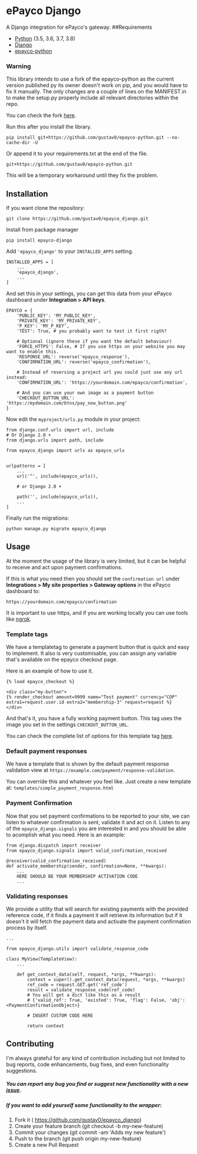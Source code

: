 # ePayco Django

A Django integration for ePayco's gateway.
##Requirements
* [Python](https://www.python.org/) (3.5, 3.6, 3.7, 3.8)
* [Django](https://github.com/django/django)
* [epayco-python](https://github.com/epayco/epayco-python)

### Warning
This library intends to use a fork of the epayco-python as the current version published py its owner
doesn't work on pip, and you would have to fix it manually.
The only changes are a couple of lines on the MANIFEST.in to make the setup.py properly 
include all relevant directories within the repo.

You can check the fork [here](https://github.com/gustav0/epayco-python).


Run this after you install the library.
```
pip install git+https://github.com/gustav0/epayco-python.git --no-cache-dir -U
```
Or append it to your requirements.txt at the end of the file.
```
git+https://github.com/gustav0/epayco-python.git
```

This will be a temporary workaround until they fix the problem. 


## Installation
If you want clone the repository:
```
git clone https://github.com/gustav0/epayco_django.git
```

Install from package manager
```
pip install epayco-django
```


Add `'epayco_django'` to your `INSTALLED_APPS` setting.
```
INSTALLED_APPS = [
    ...
    'epayco_django',
    ...
]
```

And set this in your settings, you can get this data from your ePayco dashboard under **Integration > API keys**.

```
EPAYCO = {
    'PUBLIC_KEY': 'MY_PUBLIC_KEY',
    'PRIVATE_KEY': 'MY_PRIVATE_KEY',
    'P_KEY': 'MY_P_KEY',
    'TEST': True, # you probably want to test it first rigth?
    
    # Optional (ignore these if you want the default behaviour)
    'FORCE_HTTPS': False, # If you use https on your website you may want to enable this.
    'RESPONSE_URL': reverse('epayco_response'),
    'CONFIRMATION_URL': reverse('epayco_confirmation'),
    
    # Instead of reversing a project url you could just use any url instead:
    'CONFIRMATION_URL': 'https://yourdomain.com/epayco/confirmation', 
    
    # And you can use your own image as a payment button
    'CHECKOUT_BUTTON_URL': 'https://mydomain.com/btns/pay_now_button.png'
}
```
Now edit the `myproject/urls.py` module in your project:

```
from django.conf.urls import url, include
# Or Django 2.0 +
from django.urls import path, include

from epayco_django import urls as epayco_urls


urlpatterns = [
    ...
    url('^', include(epayco_urls)),
    
    # or Django 2.0 +
    
    path('', include(epayco_urls)),
    ...
]
```
Finally run the migrations:
```
python manage.py migrate epayco_django
```

## Usage
At the moment the usage of the library is very limited, but it can be helpful 
to receive and act upon payment confirmations.

If this is what you need then you should set the `confirmation url` under 
**Integrations > My site properties > Gateway options** in the ePayco dashboard to:

```
https://yourdomain.com/epayco/confirmation
```
It is important to use https, and if you are working locally you can use tools 
like [ngrok](https://ngrok.com/).


### Template tags
We have a templatetag to generate a payment button that is quick and easy to
implement. It also is very customisable, you can assign any variable that's
available on the epayco checkout page.

Here is an example of how to use it.

```
{% load epayco_checkout %}

<div class="my-button">
{% render_checkout amount=9999 name="Test payment" currency="COP" extra1=request.user.id extra2="membership-3" request=request %}
</div>
```
And that's it, you have a fully working payment button. This tag uses the image
you set in the settings `CHECKOUT_BUTTON_URL`.

You can check the complete list of options for this template tag
[here](https://github.com/gustav0/epayco_django/blob/master/epayco_django/templatetags/epayco_checkout.py).


### Default payment responses
We have a template that is shown by the default payment response validation view at
`https://example.com/payment/response-validation`.

You can override this and whatever you feel like. Just create a new template at:
`templates/simple_payment_response.html`


### Payment Confirmation

Now that you set payment confirmations to be reported to your site, we can listen
to whatever confirmation is sent, validate it and act on it. Listen to any of the
`epayco_django.signals` you are interested in and you should be able to acomplish 
what you need. Here is an example:
```
from django.dispatch import receiver
from epayco_django.signals import valid_confirmation_received

@receiver(valid_confirmation_received)
def activate_membership(sender, confirmation=None, **kwargs):
    ...
    HERE SHOULD BE YOUR MEMBERSHIP ACTIVATION CODE
    ...
```

### Validating responses
We provide a utility that will search for existing payments with the provided 
reference code, if it finds a payment it will retrieve its information but if 
it doesn't it will fetch the payment data and activate the payment confirmation 
process by itself.

```
...

from epayco_django.utils import validate_response_code

class MyView(TemplateView):
    ...
    
    def get_context_data(self, request, *args, **kwargs):
        context = super().get_context_data(request, *args, **kwargs)
        ref_code = request.GET.get('ref_code')
        result = validate_response_code(ref_code)
        # You will get a dict like this as a result
        # {'valid_ref': True, 'existed': True, 'flag': False, 'obj': <PaymentConfirmationObject>}

        # INSERT CUSTOM CODE HERE

        return context
```

## Contributing
I'm always grateful for any kind of contribution including but not limited to bug reports, code enhancements, bug fixes, and even functionality suggestions.

##### You can report any bug you find or suggest new functionality with a new [issue](https://github.com/gustav0/epayco_django/issues).

##### If you want to add yourself some functionality to the wrapper:
1. Fork it ( https://github.com/gustav0/epayco_django)
2. Create your feature branch (git checkout -b my-new-feature)
3. Commit your changes (git commit -am 'Adds my new feature')
4. Push to the branch (git push origin my-new-feature)
5. Create a new Pull Request
